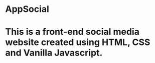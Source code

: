 # AppSocial
# This is a front-end social media website created using HTML, CSS and Vanilla Javascript.
